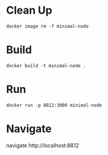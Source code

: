 # Clean Up

    docker image rm -f minimal-node

# Build

    docker build -t minimal-node .

# Run
    docker run -p 8812:3000 minimal-node

# Navigate
navigate http://localhost:8812
